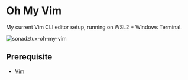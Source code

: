# Oh My Vim
My current Vim CLI editor setup, running on WSL2 + Windows Terminal.

![sonadztux-oh-my-vim](https://github.com/sonadztux/dotfiles/assets/25836292/4cea6942-be73-4cd8-8514-544a18840cd7)

## Prerequisite
- [Vim](https://github.com/vim/vim?tab=readme-ov-file#installation)
